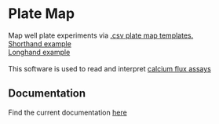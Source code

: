 # Plate Map #
Map well plate experiments via [.csv plate map templates.](https://github.com/lawrencecollins/Ca-Flex-Analysis/)<br>
[Shorthand example](https://github.com/lawrencecollins/Ca-Flex-Analysis/blob/master/plate-map_example%203nM%20to%203%20uM.csv)<br>
[Longhand example](https://github.com/lawrencecollins/Ca-Flex-Analysis/blob/master/long%20map%20example.csv)<br>
<br>
This software is used to read and interpret [calcium flux assays](https://github.com/lawrencecollins/calciumflexanalysis)

## Documentation ##
Find the current documentation [here](https://lawrencecollins.github.io/platemapping/)
